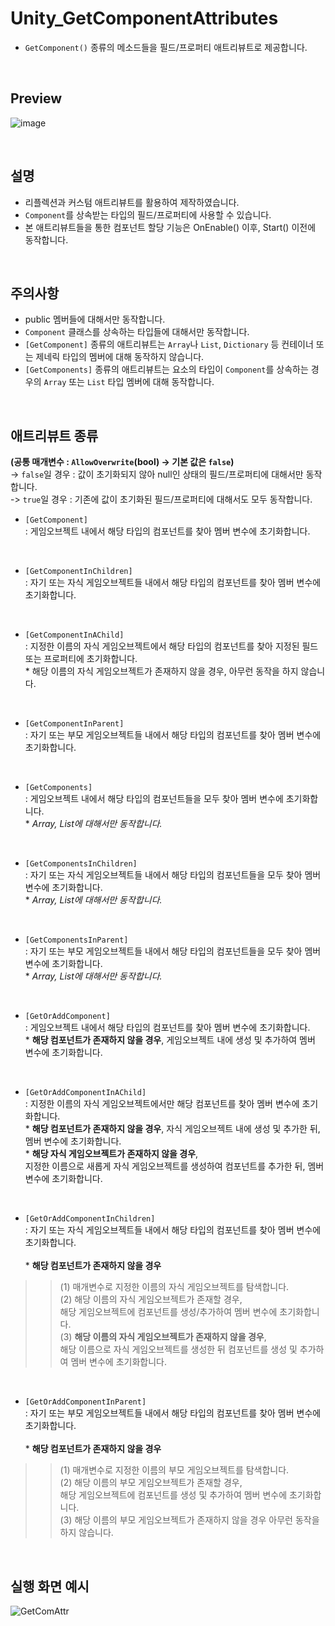 # Unity_GetComponentAttributes
 - ```GetComponent()``` 종류의 메소드들을 필드/프로퍼티 애트리뷰트로 제공합니다.
 
<br>

## Preview
![image](https://user-images.githubusercontent.com/42164422/78679874-bb384780-7925-11ea-9975-186a3ef34c24.png)

<br>

## 설명
  - 리플렉션과 커스텀 애트리뷰트를 활용하여 제작하였습니다.
  - ```Component```를 상속받는 타입의 필드/프로퍼티에 사용할 수 있습니다.
  - 본 애트리뷰트들을 통한 컴포넌트 할당 기능은 OnEnable() 이후, Start() 이전에 동작합니다.
 
  <br>
  
## 주의사항
  - public 멤버들에 대해서만 동작합니다.
  - ```Component``` 클래스를 상속하는 타입들에 대해서만 동작합니다.
  - ```[GetComponent]``` 종류의 애트리뷰트는 ```Array```나 ```List```, ```Dictionary``` 등 컨테이너 또는 제네릭 타입의 멤버에 대해 동작하지 않습니다.
  - ```[GetComponents]``` 종류의 애트리뷰트는 요소의 타입이 ```Component```를 상속하는 경우의 ```Array``` 또는 ```List``` 타입 멤버에 대해 동작합니다.
  
  <br>
  
## 애트리뷰트 종류
  **(공통 매개변수 : ```AllowOverwrite```(bool) -> 기본 값은 ```false```)**
  <br> -> ```false```일 경우 : 값이 초기화되지 않아 null인 상태의 필드/프로퍼티에 대해서만 동작합니다.
  <br> -> ```true```일 경우 : 기존에 값이 초기화된 필드/프로퍼티에 대해서도 모두 동작합니다.
 
  - ```[GetComponent]```
   <br>: 게임오브젝트 내에서 해당 타입의 컴포넌트를 찾아 멤버 변수에 초기화합니다.
   <br>
   
  - ```[GetComponentInChildren]```
   <br>: 자기 또는 자식 게임오브젝트들 내에서 해당 타입의 컴포넌트를 찾아 멤버 변수에 초기화합니다.
   <br>
   
  - ```[GetComponentInAChild]```
   <br>: 지정한 이름의 자식 게임오브젝트에서 해당 타입의 컴포넌트를 찾아 지정된 필드 또는 프로퍼티에 초기화합니다.
   <br>* 해당 이름의 자식 게임오브젝트가 존재하지 않을 경우, 아무런 동작을 하지 않습니다.
   <br>
   
  - ```[GetComponentInParent]```
   <br>: 자기 또는 부모 게임오브젝트들 내에서 해당 타입의 컴포넌트를 찾아 멤버 변수에 초기화합니다.
   <br>
  
  - ```[GetComponents]```
   <br>: 게임오브젝트 내에서 해당 타입의 컴포넌트들을 모두 찾아 멤버 변수에 초기화합니다.
   <br>* *Array, List에 대해서만 동작합니다.*
   <br>
   
  - ```[GetComponentsInChildren]```
   <br>: 자기 또는 자식 게임오브젝트들 내에서 해당 타입의 컴포넌트들을 모두 찾아 멤버 변수에 초기화합니다.
   <br>* *Array, List에 대해서만 동작합니다.*
   <br>
   
  - ```[GetComponentsInParent]```
   <br>: 자기 또는 부모 게임오브젝트들 내에서 해당 타입의 컴포넌트들을 모두 찾아 멤버 변수에 초기화합니다.
   <br>* *Array, List에 대해서만 동작합니다.*
   <br>
  
  - ```[GetOrAddComponent]```
   <br>: 게임오브젝트 내에서 해당 타입의 컴포넌트를 찾아 멤버 변수에 초기화합니다.
   <br>* **해당 컴포넌트가 존재하지 않을 경우**, 게임오브젝트 내에 생성 및 추가하여 멤버 변수에 초기화합니다.
   <br>
  
  - ```[GetOrAddComponentInAChild]```
   <br>: 지정한 이름의 자식 게임오브젝트에서만 해당 컴포넌트를 찾아 멤버 변수에 초기화합니다.
   <br>* **해당 컴포넌트가 존재하지 않을 경우**, 자식 게임오브젝트 내에 생성 및 추가한 뒤, 멤버 변수에 초기화합니다.
   <br>* **해당 자식 게임오브젝트가 존재하지 않을 경우**,
   <br> 지정한 이름으로 새롭게 자식 게임오브젝트를 생성하여 컴포넌트를 추가한 뒤, 멤버 변수에 초기화합니다.
   <br>
   
  - ```[GetOrAddComponentInChildren]```
   <br>: 자기 또는 자식 게임오브젝트들 내에서 해당 타입의 컴포넌트를 찾아 멤버 변수에 초기화합니다.
   <br><br>* **해당 컴포넌트가 존재하지 않을 경우**
   >> (1) 매개변수로 지정한 이름의 자식 게임오브젝트를 탐색합니다.
   <br> (2) 해당 이름의 자식 게임오브젝트가 존재할 경우,
   <br>     해당 게임오브젝트에 컴포넌트를 생성/추가하여 멤버 변수에 초기화합니다.
   <br> (3) **해당 이름의 자식 게임오브젝트가 존재하지 않을 경우**, 
   <br>     해당 이름으로 자식 게임오브젝트를 생성한 뒤 컴포넌트를 생성 및 추가하여 멤버 변수에 초기화합니다.
   <br>
   
  - ```[GetOrAddComponentInParent]```
   <br>: 자기 또는 부모 게임오브젝트들 내에서 해당 타입의 컴포넌트를 찾아 멤버 변수에 초기화합니다.
   <br><br>* **해당 컴포넌트가 존재하지 않을 경우**
   >> (1) 매개변수로 지정한 이름의 부모 게임오브젝트를 탐색합니다.
   <br> (2) 해당 이름의 부모 게임오브젝트가 존재할 경우, 
   <br>     해당 게임오브젝트에 컴포넌트를 생성 및 추가하여 멤버 변수에 초기화합니다.
   <br> (3) 해당 이름의 부모 게임오브젝트가 존재하지 않을 경우 아무런 동작을 하지 않습니다.
  
  <br>
  
## 실행 화면 예시
  ![GetComAttr](https://user-images.githubusercontent.com/42164422/78687106-c643a580-792e-11ea-9cbf-e5204d5e17ed.gif)
